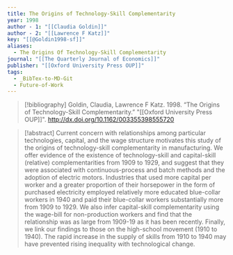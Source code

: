 ```yaml
---
title: The Origins of Technology-Skill Complementarity
year: 1998
author - 1: "[[Claudia Goldin]]"
author - 2: "[[Lawrence F Katz]]"
key: "[[@Goldin1998-sf]]"
aliases:
  - The Origins Of Technology-Skill Complementarity
journal: "[[The Quarterly Journal of Economics]]"
publisher: "[[Oxford University Press OUP]]"
tags:
  - _BibTex-to-MD-Git
  - Future-of-Work
---
```


> [!bibliography]
> Goldin, Claudia, Lawrence F Katz. 1998. “The Origins of Technology-Skill Complementarity.” "[[Oxford University Press OUP]]". http://dx.doi.org/10.1162/003355398555720

> [!abstract]
> Current concern with relationships among particular technologies, capital, and the wage structure motivates this study of the origins of technology-skill complementarity in manufacturing. We offer evidence of the existence of technology-skill and capital-skill (relative) complementarities from 1909 to 1929, and suggest that they were associated with continuous-process and batch methods and the adoption of electric motors. Industries that used more capital per worker and a greater proportion of their horsepower in the form of purchased electricity employed relatively more educated blue-collar workers in 1940 and paid their blue-collar workers substantially more from 1909 to 1929. We also infer capital-skill complementarity using the wage-bill for non-production workers and find that the relationship was as large from 1909-19 as it has been recently. Finally, we link our findings to those on the high-school movement (1910 to 1940). The rapid increase in the supply of skills from 1910 to 1940 may have prevented rising inequality with technological change.